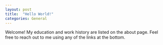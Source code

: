 ```yaml
---
layout: post
title:  "Hello World!"
categories: General
---
```

Welcome! My education and work history are listed on the about page.
Feel free to reach out to me using any of the links at the bottom. 

